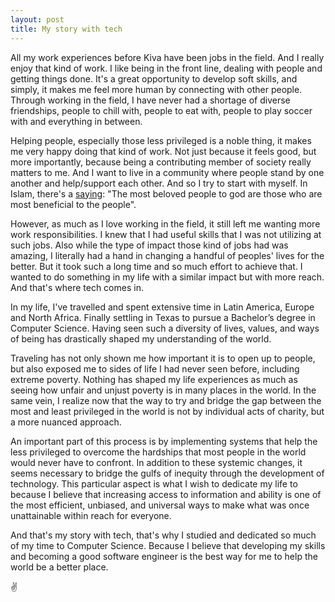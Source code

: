 ```yaml
---
layout: post
title: My story with tech
---
```


All my work experiences before Kiva have been jobs in the field. And I really enjoy that kind of work. I like being in the front line, dealing with people and getting things done. It's a great opportunity to develop soft skills, and simply, it makes me feel more human by connecting with other people. Through working in the field, I have never had a shortage of diverse friendships, people to chill with, people to eat with, people to play soccer with and everything in between.

Helping people, especially those less privileged is a noble thing, it makes me very happy doing that kind of work. Not just because it feels good, but more importantly, because being a contributing member of society really matters to me. And I want to live in a community where people stand by one another and help/support each other. And so I try to start with myself. In Islam, there's a [saying](https://quranenhadith.wordpress.com/2013/05/07/165/): "The most beloved people to god are those who are most beneficial to the people".

However, as much as I love working in the field, it still left me wanting more work responsibilities. I knew that I had useful skills that I was not utilizing at such jobs. Also while the type of impact those kind of jobs had was amazing, I literally had a hand in changing a handful of peoples' lives for the better. But it took such a long time and so much effort to achieve that. I wanted to do something in my life with a similar impact but with more reach. And that's where tech comes in.

In my life, I've travelled and spent extensive time in Latin America, Europe and North Africa. Finally settling in Texas to pursue a Bachelor’s degree in Computer Science. Having seen such a diversity of lives, values, and ways of being has drastically shaped my understanding of the world.

Traveling has not only shown me how important it is to open up to people, but also exposed me to sides of life I had never seen before, including extreme poverty. Nothing has shaped my life experiences as much as seeing how unfair and unjust poverty is in many places in the world. In the same vein, I realize now that the way to try and bridge the gap between the most and least privileged in the world is not by individual acts of charity, but a more nuanced approach.

An important part of this process is by implementing systems that help the less privileged to overcome the hardships that most people in the world would never have to confront. In addition to these systemic changes, it seems necessary to bridge the gulfs of inequity through the development of technology. This particular aspect is what I wish to dedicate my life to because I believe that increasing access to information and ability is one of the most efficient, unbiased, and universal ways to make what was once unattainable within reach for everyone.

And that's my story with tech, that's why I studied and dedicated so much of my time to Computer Science. Because I believe that developing my skills and becoming a good software engineer is the best way for me to help the world be a better place.

✌️
